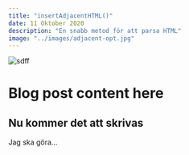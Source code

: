 ```yaml
---
title: "insertAdjacentHTML()"
date: 11 Oktober 2020
description: "En snabb metod för att parsa HTML"
image: "../images/adjacent-opt.jpg"
---
```



![sdff](../images/adjacent-opt.jpg)

# Blog post content here

## Nu kommer det att skrivas

Jag ska göra...
